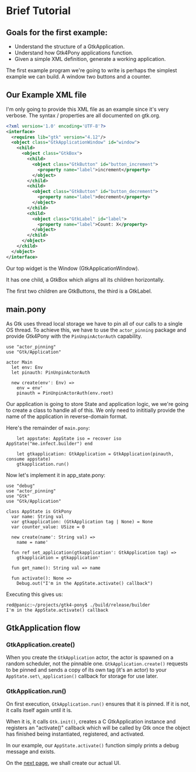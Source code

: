 # Brief Tutorial

## Goals for the first example:

- Understand the structure of a GtkApplication.
- Understand how Gtk4Pony applications function.
- Given a simple XML definition, generate a working application.

The first example program we're going to write is perhaps the simplest
example we can build.  A window two buttons and a counter.


## Our Example XML file

I'm only going to provide this XML file as an example since it's very
verbose.  The syntax / properties are all documented on gtk.org.

```xml
<?xml version='1.0' encoding='UTF-8'?>
<interface>
  <requires lib="gtk" version="4.12"/>
  <object class="GtkApplicationWindow" id="window">
    <child>
      <object class="GtkBox">
        <child>
          <object class="GtkButton" id="button_increment">
            <property name="label">increment</property>
          </object>
        </child>
        <child>
          <object class="GtkButton" id="button_decrement">
            <property name="label">decrement</property>
          </object>
        </child>
        <child>
          <object class="GtkLabel" id="label">
            <property name="label">Count: X</property>
          </object>
        </child>
      </object>
    </child>
  </object>
</interface>
```

Our top widget is the Window (GtkApplicationWindow).

It has one child, a GtkBox which aligns all its children horizontally.

The first two children are GtkButtons, the third is a GtkLabel.

## main.pony

As Gtk uses thread local storage we have to pin all of our calls to a
single OS thread.  To achieve this, we have to use the `actor_pinning`
package and provide Gtk4Pony with the `PinUnpinActorAuth` capability.

```pony
use "actor_pinning"
use "Gtk/Application"

actor Main
  let env: Env
  let pinauth: PinUnpinActorAuth

  new create(env': Env) =>
    env = env'
    pinauth = PinUnpinActorAuth(env.root)
```

Our application is going to store State and application logic, we we're going
to create a class to handle all of this.  We only need to inititially provide
the name of the application in reverse-domain format.

Here's the remainder of `main.pony`:


```pony
    let appstate: AppState iso = recover iso AppState("me.infect.builder") end

    let gtkapplication: GtkApplication = GtkApplication(pinauth, consume appstate)
    gtkapplication.run()
```

Now let's implement it in app\_state.pony:

```pony
use "debug"
use "actor_pinning"
use "Gtk"
use "Gtk/Application"

class AppState is GtkPony
  var name: String val
  var gtkapplication: (GtkApplication tag | None) = None
  var counter_value: USize = 0 

  new create(name': String val) =>
    name = name'

  fun ref set_application(gtkapplication': GtkApplication tag) =>
    gtkapplication = gtkapplication'

  fun get_name(): String val => name

  fun activate(): None =>
    Debug.out("I'm in the AppState.activate() callback")
```

Executing this gives us:
```
red@panic:~/projects/gtk4-pony$ ./build/release/builder 
I'm in the AppState.activate() callback
```

## GtkApplication flow

### GtkApplication.create()

When you create the `GtkApplication` actor, the actor is spawned on a random
scheduler, not the pinnable one. `GtkApplication.create()` requests to be
pinned and sends a copy of its own tag (it's an actor) to your
`AppState.set\_application()` callback for storage for use later.

### GtkApplication.run()

On first execution, `GtkApplication.run()` ensures that it is pinned. If it
is not, it calls itself again until it is.

When it is, it calls `Gtk.init()`, creates a C GtkApplication instance
and registers an "activate()" callback which will be called by Gtk
once the object has finished being instantiated, registered, and activated.

In our example, our `AppState.activate()` function simply prints a debug
message and exists.

On the [next page](../02/), we shall create our actual UI.

